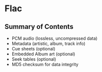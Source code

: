 # Flac

## Summary of Contents 
* PCM audio (lossless, uncompressed data)
* Metadata (artistic, album, track info)
* Cue sheets (optional)
* Embedded Album art (optional)
* Seek tables (optional)
* MD5 checksum for data integrity

